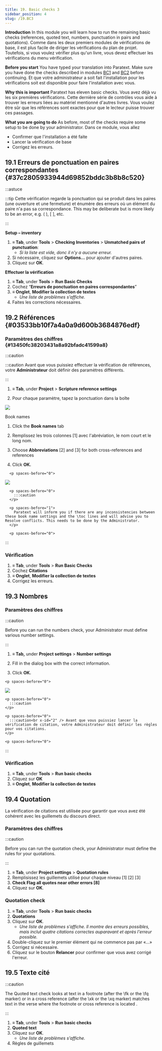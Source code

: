 ```yaml
---
title: 19. Basic checks 3
sidebar_position: 4
slug: /19.BC3
---
```




**Introduction**  In this module you will learn how to run the remaining basic checks (references, quoted text, numbers, punctuation in pairs and quotations). Comme dans les deux premiers modules de vérifications de base, il est plus facile de diriger les vérifications du plan de projet. Toutefois, si vous voulez vérifier plus qu'un livre, vous devez effectuer les vérifications du menu vérification.


**Before you start**  You have typed your translation into Paratext. Make sure you have done the checks described in modules [BC1](https://sillsdev.github.io/paratext-manual/5.BC1) and [BC2](https://sillsdev.github.io/paratext-manual/12.BC2) before continuing. Et que votre administrateur a soit fait l'installation pour les vérifications soit est disponible pour faire l'installation avec vous.


**Why this is important**  Paratext has eleven basic checks. Vous avez déjà vu les six premières vérifications. Cette dernière série de contrôles vous aide à trouver les erreurs liées au matériel mentionné d'autres livres. Vous voulez être sûr que les références sont exactes pour que le lecteur puisse trouver ces passages.


**What you are going to do**  As before, most of the checks require some setup to be done by your administrator. Dans ce module, vous allez

- Confirmer que l'installation a été faite
- Lancer la vérification de base
- Corrigez les erreurs.

## 19.1 Erreurs de ponctuation en paires correspondantes {#37c2805933944d69852bddc3b8b8c520}


:::astuce

:::tip
Cette vérification regarde la ponctuation qui se produit dans les paires (une ouverture et une fermeture) et énumère des erreurs où un élément du paire n'a pas sa correspondance. This may be deliberate but is more likely to be an error, e.g. ( ), [ ], etc.

:::




**Setup – inventory**

1. **≡ Tab**, under **Tools** &gt; **Checking Inventories** &gt; **Unmatched pairs of punctuation**:
    - _Si la liste est vide, donc il n'y a aucune erreur._
1. Si nécessaire, cliquez sur **Options…** pour ajouter d'autres paires.
1. Cliquez sur **OK**.

**Effectuer  la vérification**

1. **≡ Tab**, under **Tools** &gt; **Run Basic Checks**
1. Cochez “**Erreurs de ponctuation en paires correspondantes**”
1. **≡ Onglet**, **Modifier la collection de textes**  
    - _Une liste de problèmes s’affiche._
1. Faites les corrections nécessaires.

## 19.2 Références {#03533bb10f7a4a0a9d600b3684876edf}


### Paramètres des chiffres {#13450fc38203431a8a92bfadc41599a8}


:::caution

:::caution
Avant que vous puissiez effectuer la vérification de références, votre **Administrateur** doit définir des paramètres différents.

:::




<div class='notion-row'>
<div class='notion-column' style={{width: 'calc((100% - (min(32px, 4vw) * 1)) * 0.375)'}}>

1. **≡ Tab**, under **Project** > **Scripture reference settings**

1. Pour chaque paramètre, tapez la ponctuation dans la boîte

</div><div className='notion-spacer' >
  </p> 
  
  <p spaces-before="0">
    

<div class='notion-column' style={{width: 'calc((100% - (min(32px, 4vw) * 1)) * 0.625)'}}>

![](./1019021315.png)

</div>    
    <div className='notion-spacer' >
    </div>
  </p>
  
  <p spaces-before="0">


<div class='notion-row'>
<div class='notion-column' style={{width: 'calc((100% - (min(32px, 4vw) * 1)) * 0.375)'}}>

Book names

1. Click the **Book names** tab

1. Remplissez les trois colonnes [1] avec l'abréviation, le nom court et le long nom.

1. Choose **Abbreviations** [2] and [3] for both cross-references and references

1. Click **OK.**

</div>    
    <div className='notion-spacer' >
      </p> 
      
      <p spaces-before="0">
        

<div class='notion-column' style={{width: 'calc((100% - (min(32px, 4vw) * 1)) * 0.625)'}}>

![](./1209414794.png)

</div>        
        <div className='notion-spacer' >
        </div>
      </p>
      
      <p spaces-before="0">
        :::caution
      </p>
      
      <p spaces-before="1">
        Paratext will inform you if there are any inconsistencies between these book name settings and the \toc lines and will advise you to Resolve conflicts. This needs to be done by the Administrator.
      </p>
      
      <p spaces-before="0">

:::
      </p>




<h3 id="fb34163adfba4da4980a20476539efe8" spaces-before="0">
  Vérification
</h3>

<ol start="1">
  <li>
    <strong x-id="1">≡ Tab</strong>, under <strong x-id="1">Tools</strong> &gt; <strong x-id="1">Run Basic Checks</strong>
  </li>
  
  <li>
    Cochez <strong x-id="1">Citations</strong>
  </li>
  
  <li>
    <strong x-id="1">≡ Onglet</strong>, <strong x-id="1">Modifier la collection de textes</strong>  
  </li>
  
  <li>
    Corrigez les erreurs.
  </li>
</ol>

<h2 id="038fe67d3fd342c591ee4004ab5d4819" spaces-before="0">
  19.3 Nombres
</h2>


<h3 id="e3ccf79de0524459a0cb1c6860b1c22c" spaces-before="0">
  Paramètres des chiffres
</h3>

<p spaces-before="0">
  :::caution
</p>

<p spaces-before="0">
  Before you can run the numbers check, your Administrator must define various number settings.
</p>

<p spaces-before="0">

:::
</p>

<p spaces-before="0">




<div class='notion-row'>
<div class='notion-column' style={{width: 'calc((100% - (min(32px, 4vw) * 1)) * 0.5)'}}>

1. **≡ Tab,** under **Project settings** > **Number settings**

1. Fill in the dialog box with the correct information.

1. Click **OK.**

</div>  
  <div className='notion-spacer' >
    </p> 
    
    <p spaces-before="0">
      

<div class='notion-column' style={{width: 'calc((100% - (min(32px, 4vw) * 1)) * 0.5)'}}>

![](./11100284.png)

</div>      
      <div className='notion-spacer' >
      </div>
    </p>
    
    <p spaces-before="0">
      :::caution
    </p>
    
    <p spaces-before="0">
      :::caution<br x-id="2" /> Avant que vous puissiez lancer la vérification de citation, votre Administrateur doit définir les règles pour vos citations.
    </p>
    
    <p spaces-before="0">

:::
    </p>




<h3 id="6bc0906c4efa4d44bc49ef74f42c53b5" spaces-before="0">
  Vérification
</h3>

<ol start="1">
  <li>
    <strong x-id="1">≡ Tab</strong>, under <strong x-id="1">Tools</strong> &gt; <strong x-id="1">Run basic checks</strong>
  </li>
  
  <li>
    Cliquez sur <strong x-id="1">OK</strong>
  </li>
  
  <li>
    <strong x-id="1">≡ Onglet</strong>, <strong x-id="1">Modifier la collection de textes</strong>  
  </li>
</ol>

<h2 id="9764347cc21744099fe2122e180c5cd2" spaces-before="0">
  19.4 Quotation
</h2>

<p spaces-before="0">
  La vérification de citations est utilisée pour garantir que vous avez été cohérent avec les guillemets du discours direct.
</p>


<h3 id="22033012b57b40c7a8e2a901cd735140" spaces-before="0">
  Paramètres des chiffres
</h3>

<p spaces-before="0">
  :::caution
</p>

<p spaces-before="0">
  Before you can run the quotation check, your Administrator must define the rules for your quotations.
</p>

<p spaces-before="0">

:::
</p>

<ol start="1">
  <li>
    <strong x-id="1">≡ Tab</strong>, under <strong x-id="1">Project settings</strong> &gt; <strong x-id="1">Quotation rules</strong>
  </li>
  
  <li>
    Remplisissez les guillemets utilisé pour chaque niveau [1] [2] [3]
  </li>
  
  <li>
    <strong x-id="1">Check Flag all quotes near other errors [8]</strong>
  </li>
  
  <li>
    Cliquez sur <strong x-id="1">OK</strong>.
  </li>
</ol>

<h3 id="62f2574a47824607bcca515faed0a6da" spaces-before="0">
  Quotation check
</h3>

<ol start="1">
  <li>
    <strong x-id="1">≡ Tab</strong>, under <strong x-id="1">Tools</strong> &gt; <strong x-id="1">Run basic checks</strong>
  </li>
  
  <li>
    <strong x-id="1">Quotations</strong>
  </li>
  
  <li>
    Cliquez sur <strong x-id="1">OK</strong>. <ul>
      <li>
        <em x-id="4">Une liste de problèmes s’affiche. Il montre des erreurs possibles, mais inclut quatre citations correctes auparavant et après l'erreur possible.</em>
      </li>
    </ul>
  </li>
  
  <li>
    Double-cliquez sur le premier élément qui ne commence pas par «…»
  </li>
  
  <li>
    Corrigez si nécessaire.
  </li>
  
  <li>
    Cliquez sur le bouton <strong x-id="1">Relancer</strong> pour confirmer que vous avez corrigé l'erreur.
  </li>
</ol>

<h2 id="dba28acec0d943519d752763b6afa537" spaces-before="0">
  19.5 Texte cité
</h2>

<p spaces-before="0">
  :::caution
</p>

<p spaces-before="0">
  The Quoted text check looks at text in a footnote (after the \fk or the \fq marker) or in a cross reference (after the \xk or the \xq marker) matches text in the verse where the footnote or cross reference is located .
</p>

<p spaces-before="0">

:::
</p>

<ol start="1">
  <li>
    <strong x-id="1">≡ Tab</strong>, under <strong x-id="1">Tools</strong> &gt; <strong x-id="1">Run basic checks</strong>
  </li>
  
  <li>
    <strong x-id="1">Quoted text</strong>
  </li>
  
  <li>
    Cliquez sur <strong x-id="1">OK</strong>. <ul>
      <li>
        <em x-id="4">Une liste de problèmes s’affiche.</em>
      </li>
    </ul>
  </li>
  
  <li>
    Règles de guillemets
  </li>
</ol>
